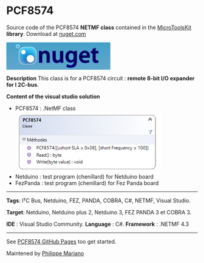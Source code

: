 PCF8574
=======

Source code of the PCF8574 <strong>NETMF class</strong> contained in the <a href="https://www.nuget.org/packages/WEBGE.Microtoolskit/" target="_blank">MicroToolsKit</a> <strong>library</strong>. Download at <a href="https://www.nuget.org" target="_blank">nuget.com</a>

<img align="center" src="img/nuget.JPG" />

<strong>Description</strong>
This class is for a PCF8574 circuit : <strong>remote 8-bit I/O expander for I 2C-bus</strong>.

<strong>Content of the visual studio solution</strong>
<ul>
<li>PCF8574 : .NetMF class</li>
<img align="center" src="img/pcf8574.png" />
<li>Netduino : test program (chenillard) for Netduino board</li>
<li>FezPanda : test program (chenillard) for Fez Panda board</li>
</ul>

<hr>
<strong>Tags</strong>: I²C Bus, Netduino, FEZ, PANDA, COBRA, C#, NETMF, Visual Studio.

<strong>Target</strong>: Netduino, Netduino plus 2, Netduino 3, FEZ PANDA 3 et COBRA 3.

<strong>IDE</strong> : Visual Studio Community.
<strong>Language</strong> : C#.
<strong>Framework</strong> : .NETMF 4.3

<hr>
See <a href="http://webge.github.io/PCF8574/" target="_blank">PCF8574 GitHub Pages</a> too get started.

Maintened by <a href="mailto:philippemariano@gmail.com">Philippe Mariano</a>
